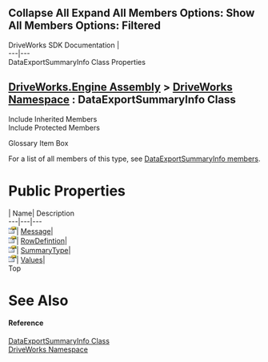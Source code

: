 Collapse All Expand All Members Options: Show All  Members Options: Filtered   
---  
DriveWorks SDK Documentation  |   
---|---  
DataExportSummaryInfo Class Properties   
  
[DriveWorks.Engine Assembly](topic2156.md) > [DriveWorks Namespace](topic2159.md) : DataExportSummaryInfo Class  
---  
  
Include Inherited Members    
Include Protected Members    


Glossary Item Box

For a list of all members of this type, see [DataExportSummaryInfo members](topic2645.md).

# Public Properties

| Name| Description  
---|---|---  
![Public Property](dotnetimages/publicProperty.gif)| [Message](topic2651.md)|   
![Public Property](dotnetimages/publicProperty.gif)| [RowDefintion](topic2652.md)|   
![Public Property](dotnetimages/publicProperty.gif)| [SummaryType](topic2653.md)|   
![Public Property](dotnetimages/publicProperty.gif)| [Values](topic2654.md)|   
Top

# See Also

#### Reference

[DataExportSummaryInfo Class](topic2644.md)   
[DriveWorks Namespace](topic2159.md)


